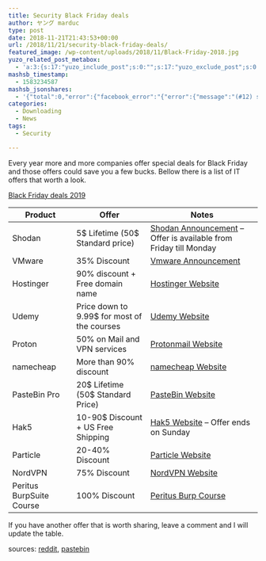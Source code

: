 ```yaml
---
title: Security Black Friday deals
author: ヤング marduc
type: post
date: 2018-11-21T21:43:53+00:00
url: /2018/11/21/security-black-friday-deals/
featured_image: /wp-content/uploads/2018/11/Black-Friday-2018.jpg
yuzo_related_post_metabox:
  - 'a:3:{s:17:"yuzo_include_post";s:0:"";s:17:"yuzo_exclude_post";s:0:"";s:21:"yuzo_disabled_related";N;}'
mashsb_timestamp:
  - 1583234587
mashsb_jsonshares:
  - '{"total":0,"error":{"facebook_error":"{"error":{"message":"(#12) share field is deprecated for versions v2.9 and higher","type":"OAuthException","code":12,"fbtrace_id":"Af5egX8IURhlY1hQh6-oEx8"}}"},"facebook_total":0}'
categories:
  - Downloading
  - News
tags:
  - Security

---
```

Every year more and more companies offer special deals for Black Friday and those offers could save you a few bucks. Bellow there is a list of IT offers that worth a look.

<!--more-->

[Black Friday deals 2019][1]

| Product                  | Offer                                       | Notes                                                                       |
| ------------------------ | ------------------------------------------- | --------------------------------------------------------------------------- |
| Shodan                   | 5$ Lifetime (50$ Standard price)            | [Shodan Announcement][2] &#8211; Offer is available from Friday till Monday |
| VMware                   | 35% Discount                                | [Vmware Announcement][3]                                                    |
| Hostinger                | 90% discount + Free domain name             | [Hostinger Website][4]                                                      |
| Udemy                    | Price down to 9.99$ for most of the courses | [Udemy Website][5]                                                          |
| Proton                   | 50% on Mail and VPN services                | [Protonmail Website][6]                                                     |
| namecheap                | More than 90% discount                      | [namecheap Website][7]                                                      |
| PasteBin Pro             | 20$ Lifetime (50$ Standard Price)           | [PasteBin Website][8]                                                       |
| Hak5                     | 10-90$ Discount + US Free Shipping          | [Hak5 Website][9] &#8211; Offer ends on Sunday                              |
| Particle                 | 20-40% Discount                             | [Particle Website][10]                                                      |
| NordVPN                  | 75% Discount                                | [NordVPN Website][11]                                                       |
| Peritus BurpSuite Course | 100% Discount                               | [Peritus Burp Course][12]                                                   |

If you have another offer that is worth sharing, leave a comment and I will update the table.

sources: [reddit][13], [pastebin][14]

<div class="wp-block-jetpack-markdown">
</div>

 [1]: http://localhost/2019/11/23/security-black-friday-deals-2019/
 [2]: https://twitter.com/shodanhq/status/1064956985089638405
 [3]: https://blogs.vmware.com/workstation/2018/11/black-friday-sale-2018.html
 [4]: https://www.hostinger.com/
 [5]: https://www.udemy.com/
 [6]: https://protonmail.com/blackfriday
 [7]: https://www.namecheap.com/domain-web-hosting-ssl-deals/black-friday/
 [8]: https://pastebin.com/pro?coupon=blackfri
 [9]: https://shop.hak5.org/
 [10]: https://offers.particle.io/holiday-sale?utm_campaign=Holiday+Sale+2018
 [11]: https://nordvpn.com/offer/
 [12]: https://training.peritusinfosec.com/p/burp-suite-mastery/?product_id=715832&coupon_code=BLACKFRI
 [13]: https://www.reddit.com/r/sysadmin/comments/9z1fan/2018_list_of_black_friday_sysadmin_resources/
 [14]: https://pastebin.com/aLBfQT6H